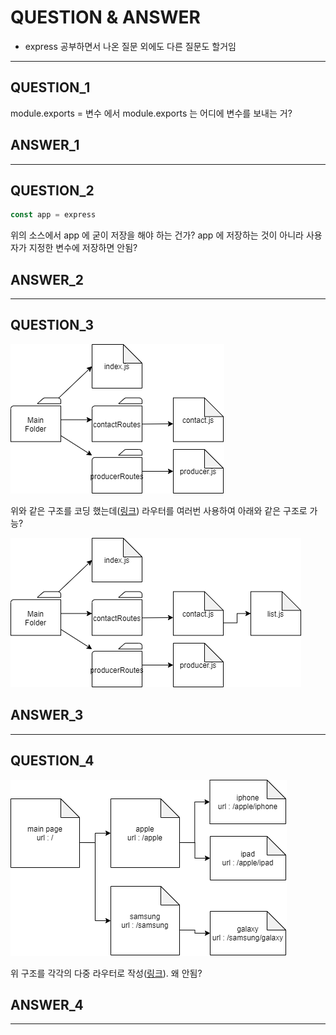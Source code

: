 # QUESTION & ANSWER
* express 공부하면서 나온 질문 외에도 다른 질문도 할거임
---
## QUESTION_1

module.exports = 변수 에서 module.exports 는 어디에 변수를 보내는 거?

## ANSWER_1
---
## QUESTION_2

```javascript
const app = express
```

위의 소스에서 app 에 굳이 저장을 해야 하는 건가? app 에 저장하는 것이 아니라 사용자가 지정한 변수에 저장하면 안됨?

## ANSWER_2

---
## QUESTION_3

![질문용 이미지1](./imgFolder/expressStudyIMG5.png)

위와 같은 구조를 코딩 했는데([링크](https://github.com/jeahun10717/nodejsStudy/tree/master/expressStudyByFastCampus/additionalSouceCode/2_routes_homework)) 라우터를 여러번 사용하여 아래와 같은 구조로 가능?

![질문용 이미지2](./imgFolder/expressStudyIMG6.png)
## ANSWER_3
---
## QUESTION_4

![질문용 이미지](./imgFolder/expressStudyIMG4.png)

위 구조를 각각의 다중 라우터로 작성([링크](https://github.com/jeahun10717/nodejsStudy/tree/master/expressStudyByFastCampus/additionalSouceCode/3_viewEngine_prac)). 왜 안됨?

## ANSWER_4
---
